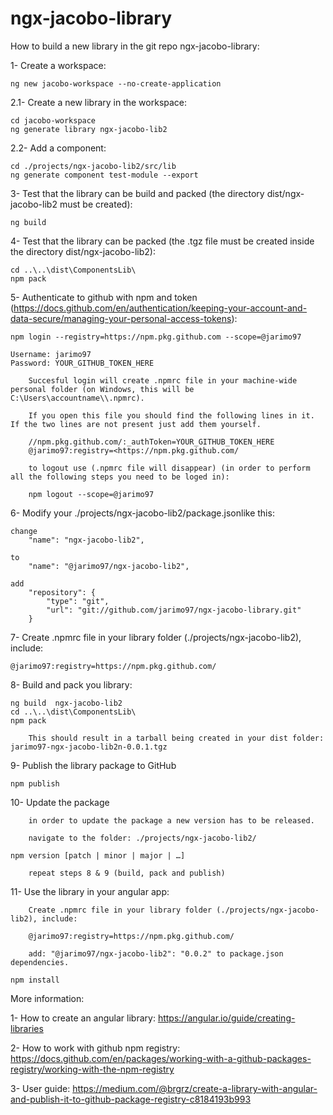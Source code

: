 # ngx-jacobo-library


How to build a new library in the git repo ngx-jacobo-library:

1- Create a workspace:

    ng new jacobo-workspace --no-create-application


2.1- Create a new library in the workspace:

    cd jacobo-workspace
    ng generate library ngx-jacobo-lib2

2.2- Add a component:

    cd ./projects/ngx-jacobo-lib2/src/lib
    ng generate component test-module --export


3- Test that the library can be build and packed (the directory dist/ngx-jacobo-lib2 must be created):

    ng build


4- Test that the library can be packed (the .tgz file must be created inside the directory dist/ngx-jacobo-lib2):

    cd ..\..\dist\ComponentsLib\
    npm pack


5- Authenticate to github with npm and token (https://docs.github.com/en/authentication/keeping-your-account-and-data-secure/managing-your-personal-access-tokens):

    npm login --registry=https://npm.pkg.github.com --scope=@jarimo97 

    Username: jarimo97
    Password: YOUR_GITHUB_TOKEN_HERE

        Succesful login will create .npmrc file in your machine-wide personal folder (on Windows, this will be C:\Users\accountname\\.npmrc).

        If you open this file you should find the following lines in it. If the two lines are not present just add them yourself.

        //npm.pkg.github.com/:_authToken=YOUR_GITHUB_TOKEN_HERE
        @jarimo97:registry=<https://npm.pkg.github.com/

        to logout use (.npmrc file will disappear) (in order to perform all the following steps you need to be loged in):

        npm logout --scope=@jarimo97


6- Modify your ./projects/ngx-jacobo-lib2/package.jsonlike this:

    change
        "name": "ngx-jacobo-lib2",

    to
        "name": "@jarimo97/ngx-jacobo-lib2",

    add 
        "repository": {
            "type": "git",
            "url": "git://github.com/jarimo97/ngx-jacobo-library.git"
        }


7- Create .npmrc file in your library folder (./projects/ngx-jacobo-lib2), include:

    @jarimo97:registry=https://npm.pkg.github.com/


8- Build and pack you library:

    ng build  ngx-jacobo-lib2
    cd ..\..\dist\ComponentsLib\
    npm pack

        This should result in a tarball being created in your dist folder: jarimo97-ngx-jacobo-lib2n-0.0.1.tgz


9- Publish the library package to GitHub

    npm publish

10- Update the package

        in order to update the package a new version has to be released.

        navigate to the folder: ./projects/ngx-jacobo-lib2/

    npm version [patch | minor | major | …]

        repeat steps 8 & 9 (build, pack and publish)


11- Use the library in your angular app:

        Create .npmrc file in your library folder (./projects/ngx-jacobo-lib2), include:

        @jarimo97:registry=https://npm.pkg.github.com/

        add: "@jarimo97/ngx-jacobo-lib2": "0.0.2" to package.json dependencies.

    npm install


More information:

1- How to create an angular library:
    https://angular.io/guide/creating-libraries

2- How to work with github npm registry:
    https://docs.github.com/en/packages/working-with-a-github-packages-registry/working-with-the-npm-registry

3- User guide:
    https://medium.com/@brgrz/create-a-library-with-angular-and-publish-it-to-github-package-registry-c8184193b993



